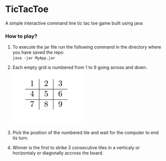 # TicTacToe

A simple interactive command line tic tac toe game built using java

### How to play?

1. To execute the jar file run the following command in the directory where you have saved the repo <br>
   `java -jar MyApp.jar`

2. Each empty grid is numbered from 1 to 9 going across and down.
   </br>
   ![example image of grid](./gridimage.png)

3. Pick the position of the numbered tile and wait for the computer to end its turn.

4. Winner is the first to strike 3 consecutive tiles in a verticaly or horizontaly or diagonally accross the board.
